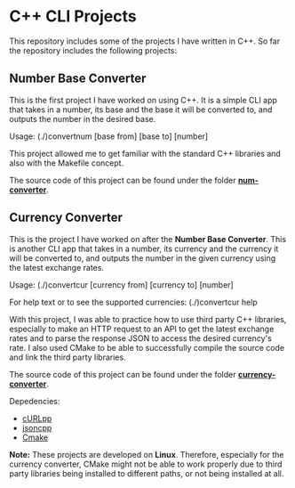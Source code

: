 # C++ CLI Projects

This repository includes some of the projects I have written in C++. So far the repository includes the following projects:

## Number Base Converter

This is the first project I have worked on using C++. It is a simple CLI app that takes in a number, its base and the base it will be converted to, and outputs the number in the desired base.

Usage: (./)convertnum [base from] [base to] [number]

This project allowed me to get familiar with the standard C++ libraries and also with the Makefile concept.

The source code of this project can be found under the folder [**num-converter**](./num-converter).

## Currency Converter

This is the project I have worked on after the **Number Base Converter**. This is another CLI app that takes in a number, its currency and the currency it will be converted to, and outputs the number in the given currency using the latest exchange rates.

Usage: (./)convertcur [currency from] [currency to] [number]

For help text or to see the supported currencies: (./)convertcur help

With this project, I was able to practice how to use third party C++ libraries, especially to make an HTTP request to an API to get the latest exchange rates and to parse the response JSON to access the desired currency's rate. I also used CMake to be able to successfully compile the source code and link the third party libraries.

The source code of this project can be found under the folder [**currency-converter**](./currency-converter).

Depedencies:

- [cURLpp](https://github.com/jpbarrette/curlpp)
- [jsoncpp](https://github.com/open-source-parsers/jsoncpp)
- [Cmake](https://cmake.org/cmake/help/v3.20/guide/tutorial/index.html)

**Note:** These projects are developed on **Linux**. Therefore, especially for the currency converter, CMake might not be able to work properly due to third party libraries being installed to different paths, or not being installed at all.